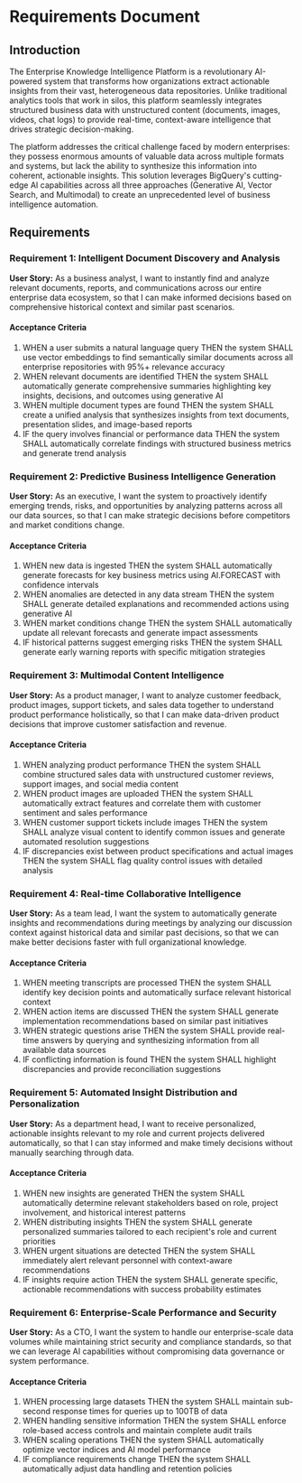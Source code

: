 # Requirements Document

## Introduction

The Enterprise Knowledge Intelligence Platform is a revolutionary AI-powered system that transforms how organizations extract actionable insights from their vast, heterogeneous data repositories. Unlike traditional analytics tools that work in silos, this platform seamlessly integrates structured business data with unstructured content (documents, images, videos, chat logs) to provide real-time, context-aware intelligence that drives strategic decision-making.

The platform addresses the critical challenge faced by modern enterprises: they possess enormous amounts of valuable data across multiple formats and systems, but lack the ability to synthesize this information into coherent, actionable insights. This solution leverages BigQuery's cutting-edge AI capabilities across all three approaches (Generative AI, Vector Search, and Multimodal) to create an unprecedented level of business intelligence automation.

## Requirements

### Requirement 1: Intelligent Document Discovery and Analysis

**User Story:** As a business analyst, I want to instantly find and analyze relevant documents, reports, and communications across our entire enterprise data ecosystem, so that I can make informed decisions based on comprehensive historical context and similar past scenarios.

#### Acceptance Criteria

1. WHEN a user submits a natural language query THEN the system SHALL use vector embeddings to find semantically similar documents across all enterprise repositories with 95%+ relevance accuracy
2. WHEN relevant documents are identified THEN the system SHALL automatically generate comprehensive summaries highlighting key insights, decisions, and outcomes using generative AI
3. WHEN multiple document types are found THEN the system SHALL create a unified analysis that synthesizes insights from text documents, presentation slides, and image-based reports
4. IF the query involves financial or performance data THEN the system SHALL automatically correlate findings with structured business metrics and generate trend analysis

### Requirement 2: Predictive Business Intelligence Generation

**User Story:** As an executive, I want the system to proactively identify emerging trends, risks, and opportunities by analyzing patterns across all our data sources, so that I can make strategic decisions before competitors and market conditions change.

#### Acceptance Criteria

1. WHEN new data is ingested THEN the system SHALL automatically generate forecasts for key business metrics using AI.FORECAST with confidence intervals
2. WHEN anomalies are detected in any data stream THEN the system SHALL generate detailed explanations and recommended actions using generative AI
3. WHEN market conditions change THEN the system SHALL automatically update all relevant forecasts and generate impact assessments
4. IF historical patterns suggest emerging risks THEN the system SHALL generate early warning reports with specific mitigation strategies

### Requirement 3: Multimodal Content Intelligence

**User Story:** As a product manager, I want to analyze customer feedback, product images, support tickets, and sales data together to understand product performance holistically, so that I can make data-driven product decisions that improve customer satisfaction and revenue.

#### Acceptance Criteria

1. WHEN analyzing product performance THEN the system SHALL combine structured sales data with unstructured customer reviews, support images, and social media content
2. WHEN product images are uploaded THEN the system SHALL automatically extract features and correlate them with customer sentiment and sales performance
3. WHEN customer support tickets include images THEN the system SHALL analyze visual content to identify common issues and generate automated resolution suggestions
4. IF discrepancies exist between product specifications and actual images THEN the system SHALL flag quality control issues with detailed analysis

### Requirement 4: Real-time Collaborative Intelligence

**User Story:** As a team lead, I want the system to automatically generate insights and recommendations during meetings by analyzing our discussion context against historical data and similar past decisions, so that we can make better decisions faster with full organizational knowledge.

#### Acceptance Criteria

1. WHEN meeting transcripts are processed THEN the system SHALL identify key decision points and automatically surface relevant historical context
2. WHEN action items are discussed THEN the system SHALL generate implementation recommendations based on similar past initiatives
3. WHEN strategic questions arise THEN the system SHALL provide real-time answers by querying and synthesizing information from all available data sources
4. IF conflicting information is found THEN the system SHALL highlight discrepancies and provide reconciliation suggestions

### Requirement 5: Automated Insight Distribution and Personalization

**User Story:** As a department head, I want to receive personalized, actionable insights relevant to my role and current projects delivered automatically, so that I can stay informed and make timely decisions without manually searching through data.

#### Acceptance Criteria

1. WHEN new insights are generated THEN the system SHALL automatically determine relevant stakeholders based on role, project involvement, and historical interest patterns
2. WHEN distributing insights THEN the system SHALL generate personalized summaries tailored to each recipient's role and current priorities
3. WHEN urgent situations are detected THEN the system SHALL immediately alert relevant personnel with context-aware recommendations
4. IF insights require action THEN the system SHALL generate specific, actionable recommendations with success probability estimates

### Requirement 6: Enterprise-Scale Performance and Security

**User Story:** As a CTO, I want the system to handle our enterprise-scale data volumes while maintaining strict security and compliance standards, so that we can leverage AI capabilities without compromising data governance or system performance.

#### Acceptance Criteria

1. WHEN processing large datasets THEN the system SHALL maintain sub-second response times for queries up to 100TB of data
2. WHEN handling sensitive information THEN the system SHALL enforce role-based access controls and maintain complete audit trails
3. WHEN scaling operations THEN the system SHALL automatically optimize vector indices and AI model performance
4. IF compliance requirements change THEN the system SHALL automatically adjust data handling and retention policies